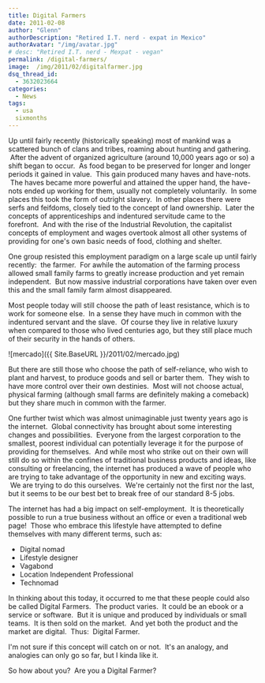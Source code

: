 ```yaml
---
title: Digital Farmers
date: 2011-02-08
author: "Glenn"
authorDescription: "Retired I.T. nerd - expat in Mexico"
authorAvatar: "/img/avatar.jpg"
# desc: "Retired I.T. nerd - Mexpat - vegan"
permalink: /digital-farmers/
image:  /img/2011/02/digitalfarmer.jpg
dsq_thread_id:
  - 3632023664
categories:
  - News
tags:
  - usa
  sixmonths
---
```

Up until fairly recently (historically speaking) most of mankind was a scattered bunch of clans and tribes, roaming about hunting and gathering.  After the advent of organized agriculture (around 10,000 years ago or so) a shift began to occur.  As food began to be preserved for longer and longer periods it gained in value.  This gain produced many haves and have-nots.  The haves became more powerful and attained the upper hand, the have-nots ended up working for them, usually not completely voluntarily.  In some places this took the form of outright slavery.  In other places there were serfs and feifdoms, closely tied to the concept of land ownership.  Later the concepts of apprenticeships and indentured servitude came to the forefront.  And with the rise of the Industrial Revolution, the capitalist concepts of employment and wages overtook almost all other systems of providing for one's own basic needs of food, clothing and shelter.

One group resisted this employment paradigm on a large scale up until fairly recently:  the farmer.  For awhile the automation of the farming process allowed small family farms to greatly increase production and yet remain independent.  But now massive industrial corporations have taken over even this and the small family farm almost disappeared.

Most people today will still choose the path of least resistance, which is to work for someone else.  In a sense they have much in common with the indentured servant and the slave.  Of course they live in relative luxury when compared to those who lived centuries ago, but they still place much of their security in the hands of others.

![mercado]({{ Site.BaseURL }}/2011/02/mercado.jpg)

But there are still those who choose the path of self-reliance, who wish to plant and harvest, to produce goods and sell or barter them.  They wish to have more control over their own destinies.  Most will not choose actual, physical farming (although small farms are definitely making a comeback) but they share much in common with the farmer.

One further twist which was almost unimaginable just twenty years ago is the internet.  Global connectivity has brought about some interesting changes and possibilities.  Everyone from the largest corporation to the smallest, poorest individual can potentially leverage it for the purpose of providing for themselves.  And while most who strike out on their own will still do so within the confines of traditional business products and ideas, like consulting or freelancing, the internet has produced a wave of people who are trying to take advantage of the opportunity in new and exciting ways.  We are trying to do this ourselves.  We're certainly not the first nor the last, but it seems to be our best bet to break free of our standard 8-5 jobs.

The internet has had a big impact on self-employment.  It is theoretically possible to run a true business without an office or even a traditional web page!  Those who embrace this lifestyle have attempted to define themselves with many different terms, such as:

  * Digital nomad
  * Lifestyle designer
  * Vagabond
  * Location Independent Professional
  * Technomad

In thinking about this today, it occurred to me that these people could also be called Digital Farmers.  The product varies.  It could be an ebook or a service or software.  But it is unique and produced by individuals or small teams.  It is then sold on the market.  And yet both the product and the market are digital.  Thus:  Digital Farmer.

I'm not sure if this concept will catch on or not.  It's an analogy, and analogies can only go so far, but I kinda like it.

So how about you?  Are you a Digital Farmer?
